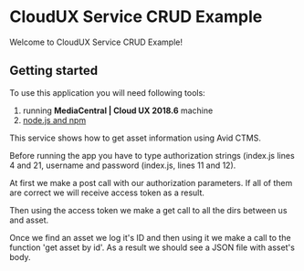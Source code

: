 # CloudUX Service CRUD Example

Welcome to CloudUX Service CRUD Example! 

## Getting started
To use this application you will need following tools:
1. running **MediaCentral | Cloud UX 2018.6** machine
2. [node.js and npm](https://nodejs.org)

This service shows how to get asset information using Avid CTMS.

Before running the app you have to type authorization strings (index.js lines 4 and 21,
username and password (index.js, lines 11 and 12). 

At first we make a post call with our authorization parameters. If all of them are correct
we will receive access token as a result. 

Then using the access token we make a get call to all the dirs between us and asset.

Once we find an asset we log it's ID and then using it we make a call to the function 'get asset by id'.
As a result we should see a JSON file with asset's body.
